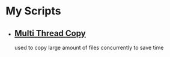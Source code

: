 # My Scripts

- ## [Multi Thread Copy](./multi-thread-copy)

    used to copy large amount of files concurrently to save time 

